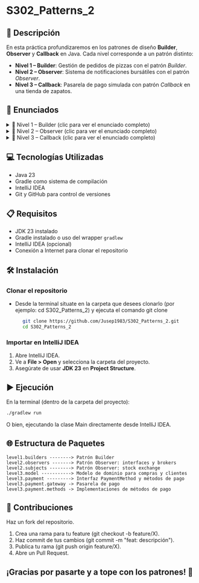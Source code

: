 # S302_Patterns_2

## 📄 Descripción
En esta práctica profundizaremos en los patrones de diseño **Builder**, **Observer** y **Callback** en Java. Cada nivel corresponde a un patrón distinto:

- **Nivel 1 – Builder**: Gestión de pedidos de pizzas con el patrón _Builder_.
- **Nivel 2 – Observer**: Sistema de notificaciones bursátiles con el patrón _Observer_.
- **Nivel 3 – Callback**: Pasarela de pago simulada con patrón _Callback_ en una tienda de zapatos.

## 🔽 Enunciados

<details>
<summary>🔹 Nivel 1 – Builder (clic para ver el enunciado completo)</summary>

    Desarrolla un sistema de gestión de pedidos de pizzas utilizando el patrón _Builder_ en Java. El sistema ha de permitir la creación 
    de diferentes tipos de pizzas con configuraciones de tamaño, masa e ingredientes distintos.
    
    1. Define una clase `Pizza` con los siguientes atributos:
       - `size` (tamaño)
       - `dough` (tipo de masa)
       - `toppings` (ingredientes)
    2. Crea una interfaz `PizzaBuilder` con el método `Pizza build()`.
    3. Implementa builders concretos (por ejemplo: `MediumHawaiianPizzaBuilder`, `LargeVeganPizzaBuilder`, `SmallPepperoniPizzaBuilder`).
    4. Desarrolla una clase `MestrePizzer` que reciba un `PizzaBuilder` y llame a `build()`.
    5. En la clase `Main`, instancia varios builders y usa `MestrePizzer` para construir y mostrar las pizzas.

</details>

<details>
<summary>🔹 Nivel 2 – Observer (clic para ver el enunciado completo)</summary>

    Diseña un sistema en el que un **Agente de Bolsa** (o `StockExchange`) notifique a varias 
    **Agencias de Bolsa** (o `Broker`) cuando la Bolsa sube o baja.
    
    1. Define la interfaz `Broker` con el método `update(String indexName, double lastValue, double change)`.
    2. Define la interfaz `StockExchange` con los métodos `addBroker()`, `removeBroker()` y `notifyBrokers()`.
    3. Implementa `ConcreteStockExchange` y `ConcreteBroker`.
    4. En la clase `Main`, suscribe varios brokers, simula actualizaciones de índices y observa las notificaciones.

</details>

<details>
<summary>🔹 Nivel 3 – Callback (clic para ver el enunciado completo)</summary>

Simula una pasarela de pago que reciba un objeto que implemente `PaymentMethod` (tarjeta de crédito, PayPal o transferencia bancaria).

    1. Define la interfaz funcional `PaymentMethod` (`getName()`, `pay(amount)`).
    2. Implementa las clases `CreditCardPayment`, `PaypalPayment`, `BankTransfer`.
    3. Crea `PaymentGateway` que reciba un `PaymentMethod` y un importe, invoque `pay()` y devuelva el control.
    4. La clase `ShoeStore` invoca la pasarela con un `Purchase` que contiene la lista de `Shoe` y el `PaymentMethod`.
    5. En la clase `Main`, crea clientes, compras y procesa varios pagos.

</details>

## 💻 Tecnologías Utilizadas

- Java 23
- Gradle como sistema de compilación
- IntelliJ IDEA
- Git y GitHub para control de versiones

## 📋 Requisitos

- JDK 23 instalado
- Gradle instalado o uso del wrapper `gradlew`
- IntelliJ IDEA (opcional)
- Conexión a Internet para clonar el repositorio

## 🛠️ Instalación

### Clonar el repositorio
- Desde la terminal situate en la carpeta que desees clonarlo (por ejemplo: cd S302_Patterns_2) y ejecuta el comando git clone
  
```bash
      git clone https://github.com/Jusep1983/S302_Patterns_2.git
      cd S302_Patterns_2
```

### Importar en IntelliJ IDEA

1. Abre IntelliJ IDEA.  
2. Ve a **File > Open** y selecciona la carpeta del proyecto.  
3. Asegúrate de usar **JDK 23** en **Project Structure**.


## ▶️ Ejecución

En la terminal (dentro de la carpeta del proyecto):

```bash
./gradlew run
```
O bien, ejecutando la clase Main directamente desde IntelliJ IDEA.

## 🌐 Estructura de Paquetes

    level1.builders --------> Patrón Builder
    level2.observers -------> Patrón Observer: interfaces y brokers
    level2.subjects --------> Patrón Observer: stock exchange
    level3.model -----------> Modelo de dominio para compras y clientes
    level3.payment ---------> Interfaz PaymentMethod y métodos de pago
    level3.payment.gateway -> Pasarela de pago
    level3.payment.methods -> Implementaciones de métodos de pago

## 🤝 Contribuciones

Haz un fork del repositorio.

1. Crea una rama para tu feature (git checkout -b feature/X).
2. Haz commit de tus cambios (git commit -m "feat: descripción").
3. Publica tu rama (git push origin feature/X).
4. Abre un Pull Request.

## ¡Gracias por pasarte y a tope con los patrones! 🚀
